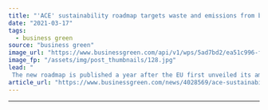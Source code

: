 ```yaml
---
title: "'ACE' sustainability roadmap targets waste and emissions from beverage packaging"
date: "2021-03-17"
tags: 
  - business green
source: "business green"
image_url: "https://www.businessgreen.com/api/v1/wps/5ad7bd2/ea51c996-fc82-4fc1-afc8-c6c162f8f2c3/2/iStock-1295954467-185x114.jpg"
image_fp: "/assets/img/post_thumbnails/128.jpg"
lead: "
 The new roadmap is published a year after the EU first unveiled its ambitious circular economy action plan to cut waste, emissions and pollution ..."
article_url: "https://www.businessgreen.com/news/4028569/ace-sustainability-roadmap-targets-waste-emissions-beverage-packaging"
---
```


---
